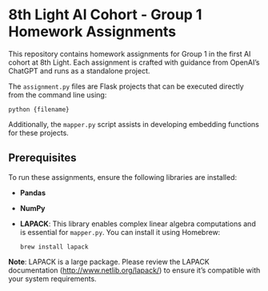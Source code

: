 # 8th Light AI Cohort - Group 1 Homework Assignments

This repository contains homework assignments for Group 1 in the first AI cohort at 8th Light. Each assignment is crafted with guidance from OpenAI’s ChatGPT and runs as a standalone project.

The `assignment.py` files are Flask projects that can be executed directly from the command line using:

    python {filename}

Additionally, the `mapper.py` script assists in developing embedding functions for these projects.

## Prerequisites

To run these assignments, ensure the following libraries are installed:
- **Pandas**
- **NumPy**
- **LAPACK**: This library enables complex linear algebra computations and is essential for `mapper.py`. You can install it using Homebrew:

      brew install lapack

**Note**: LAPACK is a large package. Please review the LAPACK documentation (http://www.netlib.org/lapack/) to ensure it’s compatible with your system requirements.
